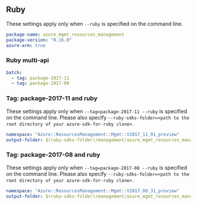 ## Ruby

These settings apply only when `--ruby` is specified on the command line.

``` yaml
package-name: azure_mgmt_resources_management
package-version: "0.16.0"
azure-arm: true
```

### Ruby multi-api

``` yaml $(ruby) && $(multiapi)
batch:
  - tag: package-2017-11
  - tag: package-2017-08
```

### Tag: package-2017-11 and ruby

These settings apply only when `--tag=package-2017-11 --ruby` is specified on the command line.
Please also specify `--ruby-sdks-folder=<path to the root directory of your azure-sdk-for-ruby clone>`.

``` yaml $(tag) == 'package-2017-11' && $(ruby)
namespace: "Azure::ResourcesManagement::Mgmt::V2017_11_01_preview"
output-folder: $(ruby-sdks-folder)/management/azure_mgmt_resources_management/lib
```

### Tag: package-2017-08 and ruby

These settings apply only when `--tag=package-2017-08 --ruby` is specified on the command line.
Please also specify `--ruby-sdks-folder=<path to the root directory of your azure-sdk-for-ruby clone>`.

``` yaml $(tag) == 'package-2017-08' && $(ruby)
namespace: "Azure::ResourcesManagement::Mgmt::V2017_08_31_preview"
output-folder: $(ruby-sdks-folder)/management/azure_mgmt_resources_management/lib
```